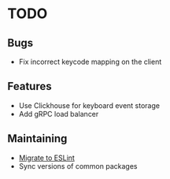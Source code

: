 # TODO

## Bugs
- Fix incorrect keycode mapping on the client

## Features
- Use Clickhouse for keyboard event storage
- Add gRPC load balancer

## Maintaining
- [Migrate to ESLint](https://github.com/typescript-eslint/typescript-eslint)
- Sync versions of common packages